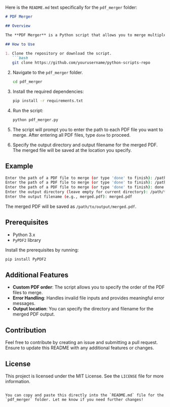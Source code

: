 Here is the `README.md` text specifically for the `pdf_merger` folder:

```markdown
# PDF Merger

## Overview

The **PDF Merger** is a Python script that allows you to merge multiple PDF files into a single file. It uses the `PyPDF2` library to handle PDF manipulation and provides an easy-to-use command-line interface to input the desired PDF files and specify the output location.

## How to Use

1. Clone the repository or download the script.
   ```bash
   git clone https://github.com/yourusername/python-scripts-repo
   ```

2. Navigate to the `pdf_merger` folder.
   ```bash
   cd pdf_merger
   ```

3. Install the required dependencies:
   ```bash
   pip install -r requirements.txt
   ```

4. Run the script:
   ```bash
   python pdf_merger.py
   ```

5. The script will prompt you to enter the path to each PDF file you want to merge. After entering all PDF files, type `done` to proceed.

6. Specify the output directory and output filename for the merged PDF. The merged file will be saved at the location you specify.

## Example

```bash
Enter the path of a PDF file to merge (or type 'done' to finish): /path/to/file1.pdf
Enter the path of a PDF file to merge (or type 'done' to finish): /path/to/file2.pdf
Enter the path of a PDF file to merge (or type 'done' to finish): done
Enter the output directory (leave empty for current directory): /path/to/output/
Enter the output filename (e.g., merged.pdf): merged.pdf
```

The merged PDF will be saved as `/path/to/output/merged.pdf`.

## Prerequisites

- Python 3.x
- `PyPDF2` library

Install the prerequisites by running:
```bash
pip install PyPDF2
```

## Additional Features

- **Custom PDF order**: The script allows you to specify the order of the PDF files to merge.
- **Error Handling**: Handles invalid file inputs and provides meaningful error messages.
- **Output location**: You can specify the directory and filename for the merged PDF output.

## Contribution

Feel free to contribute by creating an issue and submitting a pull request. Ensure to update this README with any additional features or changes.

## License

This project is licensed under the MIT License. See the `LICENSE` file for more information.
```

You can copy and paste this directly into the `README.md` file for the `pdf_merger` folder. Let me know if you need further changes!